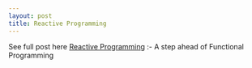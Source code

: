 ```yaml
---
layout: post
title: Reactive Programming
---
```


See full post here
[Reactive Programming](https://www.linkedin.com/pulse/reactive-programming-step-ahead-functional-murtaza-bagwala/) :- A step ahead of Functional Programming
